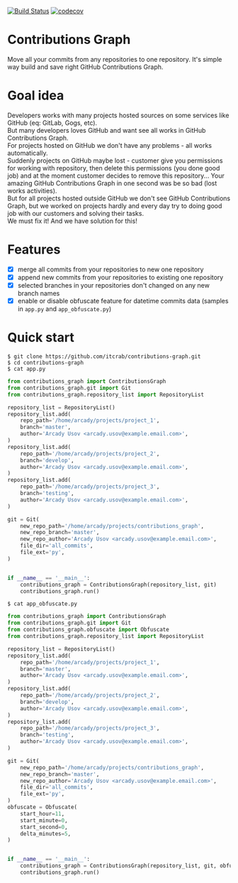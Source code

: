 [![Build Status](https://travis-ci.org/itcrab/contributions-graph.svg?branch=master)](https://travis-ci.org/itcrab/contributions-graph)
[![codecov](https://codecov.io/gh/itcrab/contributions-graph/branch/master/graph/badge.svg)](https://codecov.io/gh/itcrab/contributions-graph)

# Contributions Graph
Move all your commits from any repositories to one repository. It's simple way build and save right GitHub Contributions Graph.

# Goal idea
Developers works with many projects hosted sources on some services like GitHub (eq: GitLab, Gogs, etc).<br />
But many developers loves GitHub and want see all works in GitHub Contributions Graph.<br />
For projects hosted on GitHub we don't have any problems - all works automatically.<br />
Suddenly projects on GitHub maybe lost - customer give you permissions for working with repository, then delete this permissions (you done good job) and at the moment customer decides to remove this repository... Your amazing GitHub Contributions Graph in one second was be so bad (lost works activities).<br />
But for all projects hosted outside GitHub we don't see GitHub Contributions Graph, but we worked on projects hardly and every day try to doing good job with our customers and solving their tasks.<br />
We must fix it! And we have solution for this!

# Features
- [x] merge all commits from your repositories to new one repository
- [x] append new commits from your repositories to existing one repository
- [x] selected branches in your repositories don't changed on any new branch names
- [x] enable or disable obfuscate feature for datetime commits data (samples in `app.py` and `app_obfuscate.py`)

# Quick start
`$ git clone https://github.com/itcrab/contributions-graph.git`<br />
`$ cd contributions-graph`<br />
`$ cat app.py`
```python
from contributions_graph import ContributionsGraph
from contributions_graph.git import Git
from contributions_graph.repository_list import RepositoryList

repository_list = RepositoryList()
repository_list.add(
    repo_path='/home/arcady/projects/project_1',
    branch='master',
    author='Arcady Usov <arcady.usov@example.email.com>',
)
repository_list.add(
    repo_path='/home/arcady/projects/project_2',
    branch='develop',
    author='Arcady Usov <arcady.usov@example.email.com>',
)
repository_list.add(
    repo_path='/home/arcady/projects/project_3',
    branch='testing',
    author='Arcady Usov <arcady.usov@example.email.com>',
)

git = Git(
    new_repo_path='/home/arcady/projects/contributions_graph',
    new_repo_branch='master',
    new_repo_author='Arcady Usov <arcady.usov@example.email.com>',
    file_dir='all_commits',
    file_ext='py',
)


if __name__ == '__main__':
    contributions_graph = ContributionsGraph(repository_list, git)
    contributions_graph.run()
```
`$ cat app_obfuscate.py`
```python
from contributions_graph import ContributionsGraph
from contributions_graph.git import Git
from contributions_graph.obfuscate import Obfuscate
from contributions_graph.repository_list import RepositoryList

repository_list = RepositoryList()
repository_list.add(
    repo_path='/home/arcady/projects/project_1',
    branch='master',
    author='Arcady Usov <arcady.usov@example.email.com>',
)
repository_list.add(
    repo_path='/home/arcady/projects/project_2',
    branch='develop',
    author='Arcady Usov <arcady.usov@example.email.com>',
)
repository_list.add(
    repo_path='/home/arcady/projects/project_3',
    branch='testing',
    author='Arcady Usov <arcady.usov@example.email.com>',
)

git = Git(
    new_repo_path='/home/arcady/projects/contributions_graph',
    new_repo_branch='master',
    new_repo_author='Arcady Usov <arcady.usov@example.email.com>',
    file_dir='all_commits',
    file_ext='py',
)
obfuscate = Obfuscate(
    start_hour=11,
    start_minute=0,
    start_second=0,
    delta_minutes=5,
)


if __name__ == '__main__':
    contributions_graph = ContributionsGraph(repository_list, git, obfuscate)
    contributions_graph.run()
```
